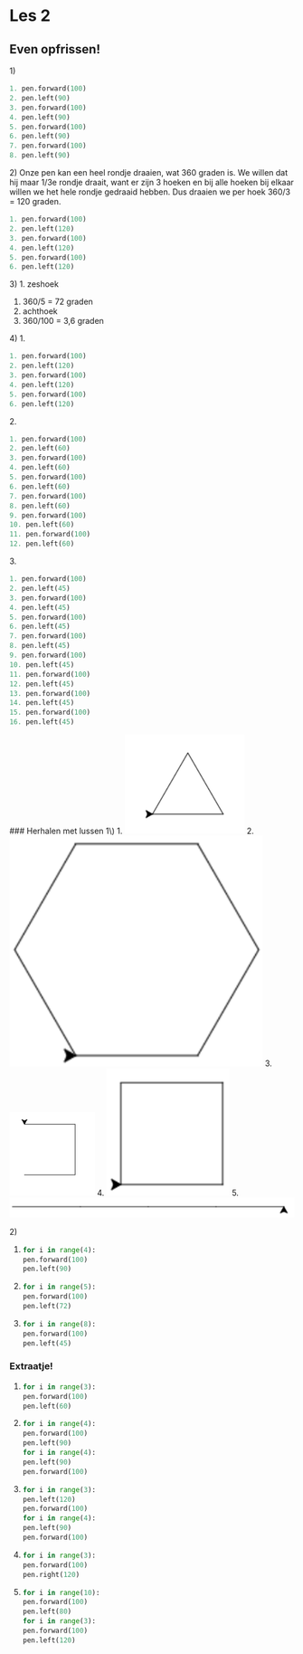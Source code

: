 # Les 2

## Even opfrissen!

1\)

```python
1. pen.forward(100)
2. pen.left(90)
3. pen.forward(100)
4. pen.left(90)
5. pen.forward(100)
6. pen.left(90)
7. pen.forward(100)
8. pen.left(90)
```

2\) Onze pen kan een heel rondje draaien, wat 360 graden is. We willen dat hij maar 1/3e rondje draait, want er zijn 3 hoeken en bij alle hoeken bij elkaar willen we het hele rondje gedraaid hebben. Dus draaien we per hoek 360/3 = 120 graden.

```python
1. pen.forward(100)
2. pen.left(120)
3. pen.forward(100)
4. pen.left(120)
5. pen.forward(100)
6. pen.left(120)
```

3\) 1. zeshoek

1. 360/5 = 72 graden
2. achthoek
3. 360/100 = 3,6 graden

4\) 1.

```python
1. pen.forward(100)
2. pen.left(120)
3. pen.forward(100)
4. pen.left(120)
5. pen.forward(100)
6. pen.left(120)
```

2\.

```python
1. pen.forward(100)
2. pen.left(60)
3. pen.forward(100)
4. pen.left(60)
5. pen.forward(100)
6. pen.left(60)
7. pen.forward(100)
8. pen.left(60)
9. pen.forward(100)
10. pen.left(60)
11. pen.forward(100)
12. pen.left(60)
```

3\.

```python
1. pen.forward(100)
2. pen.left(45)
3. pen.forward(100)
4. pen.left(45)
5. pen.forward(100)
6. pen.left(45)
7. pen.forward(100)
8. pen.left(45)
9. pen.forward(100)
10. pen.left(45)
11. pen.forward(100)
12. pen.left(45)
13. pen.forward(100)
14. pen.left(45)
15. pen.forward(100)
16. pen.left(45)
```

\### Herhalen met lussen 1\\) 1. ![](<../../../.gitbook/assets/image-20190318130624359 (2) (4) (4) (4) (4) (4) (4) (4) (1) (1) (3).png>) 2. ![](../../../.gitbook/assets/image-20190415164642350.png) 3. ![](<../../../.gitbook/assets/les 2 1.3.PNG>) 4. ![](../../../.gitbook/assets/image-20190415160753334.png) 5. ![](<../../../.gitbook/assets/image-20190415160852179 (1).png>)

2\)

1. ```python
   for i in range(4):
   pen.forward(100)
   pen.left(90)
   ```
2. ```python
   for i in range(5):
   pen.forward(100)
   pen.left(72)
   ```
3. ```python
   for i in range(8):
   pen.forward(100)
   pen.left(45)
   ```

### Extraatje!

1. ```python
   for i in range(3):
   pen.forward(100)
   pen.left(60)
   ```
2. ```python
   for i in range(4):
   pen.forward(100)
   pen.left(90)
   for i in range(4):
   pen.left(90)
   pen.forward(100)
   ```
3. ```python
   for i in range(3):
   pen.left(120)
   pen.forward(100)
   for i in range(4):
   pen.left(90)
   pen.forward(100)
   ```
4. ```python
   for i in range(3):
   pen.forward(100)
   pen.right(120)
   ```
5. ```python
   for i in range(10):
   pen.forward(100)
   pen.left(80)
   for i in range(3):
   pen.forward(100)
   pen.left(120)
   ```
